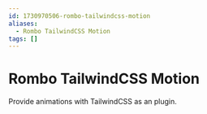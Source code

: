 ```yaml
---
id: 1730970506-rombo-tailwindcss-motion
aliases:
  - Rombo TailwindCSS Motion
tags: []
---
```


# Rombo TailwindCSS Motion

Provide animations with TailwindCSS as an plugin.
